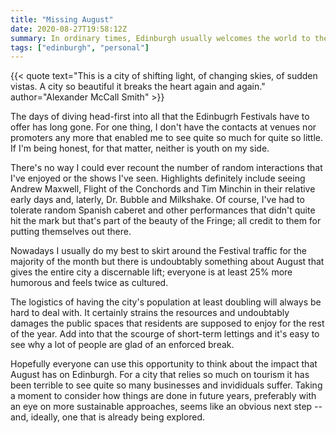 ```yaml
---
title: "Missing August"
date: 2020-08-27T19:58:12Z
summary: In ordinary times, Edinburgh usually welcomes the world to the International Festival this month. This year was clearly always going to be different.
tags: ["edinburgh", "personal"]
---
```

{{< quote text="This is a city of shifting light, of changing skies, of sudden vistas. A city so beautiful it breaks the heart again and again." author="Alexander McCall Smith" >}}

The days of diving head-first into all that the Edinbugrh Festivals have to offer has long gone. For one thing, I don't have the contacts at venues nor promoters any more that enabled me to see quite so much for quite so little. If I'm being honest, for that matter, neither is youth on my side.

There's no way I could ever recount the number of random interactions that I've enjoyed or the shows I've seen. Highlights definitely include seeing Andrew Maxwell, Flight of the Conchords and Tim Minchin in their relative early days and, laterly, Dr. Bubble and Milkshake. Of course, I've had to tolerate random Spanish caberet and other performances that didn't quite hit the mark but that's part of the beauty of the Fringe; all credit to them for putting themselves out there.

Nowadays I usually do my best to skirt around the Festival traffic for the majority of the month but there is undoubtably something about August that gives the entire city a discernable lift; everyone is at least 25% more humorous and feels twice as cultured.

The logistics of having the city's population at least doubling will always be hard to deal with. It certainly strains the resources and undoubtably damages the public spaces that residents are supposed to enjoy for the rest of the year. Add into that the scourge of short-term lettings and it's easy to see why a lot of people are glad of an enforced break.

Hopefully everyone can use this opportunity to think about the impact that August has on Edinburgh. For a city that relies so much on tourism it has been terrible to see quite so many businesses and invididuals suffer. Taking a moment to consider how things are done in future years, preferably with an eye on more sustainable approaches, seems like an obvious next step -- and, ideally, one that is already being explored.
